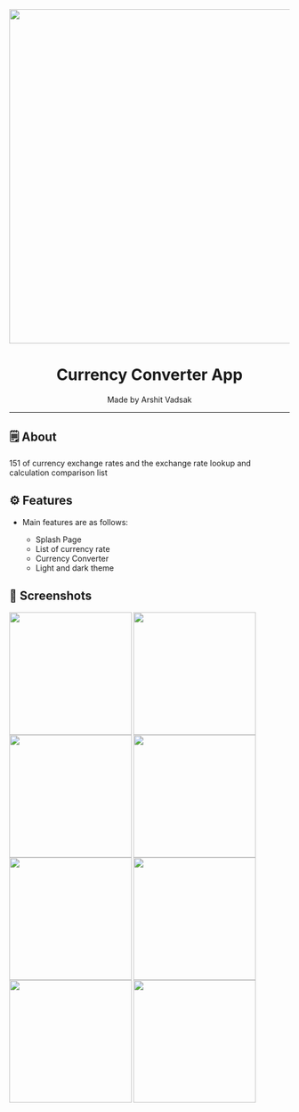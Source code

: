 <div align="center">

<img src="https://user-images.githubusercontent.com/121868653/235405915-93eda99f-4c39-45b0-a84f-abe65ce7dc5f.jpg" width="600px">


# **Currency Converter App**
Made by Arshit Vadsak

---

</div>

## 🗒 About

151 of currency exchange rates and the exchange rate lookup and calculation comparison list

## ⚙️ Features

- Main features are as follows:

    - Splash Page
    - List of currency rate
    - Currency Converter
    - Light and dark theme
    
## 📲 Screenshots
<img align="left" src="https://user-images.githubusercontent.com/121868653/235407936-7d163eee-f187-4e34-8d19-60f5bbf5e945.jpg" width="220px">
<img align="left" src="https://user-images.githubusercontent.com/121868653/235407944-f559c91e-60f9-45ce-9e7b-a8020f8f2b33.jpg" width="220px">
<img align="left" src="https://user-images.githubusercontent.com/121868653/235406398-1abc714f-a7d7-42fc-ae95-43e4f2857106.jpg" width="220px">
<img align="left" src="https://user-images.githubusercontent.com/121868653/235406415-969ac9c0-a823-4049-8bcb-2a1a6410be31.jpg" width="220px">
<img align="left" src="https://user-images.githubusercontent.com/121868653/235406472-8c0b1bdd-006a-4a25-861a-6d572acbe63f.jpg" width="220px">
<img align="left" src="https://user-images.githubusercontent.com/121868653/235406484-ed76a7e6-1ba1-4fb5-9972-d6d4d0cf8976.jpg" width="220px">
<img align="left" src="https://user-images.githubusercontent.com/121868653/235406502-76f6445f-283a-48da-a896-ec3c5f924285.jpg" width="220px">
<img align="left" src="https://user-images.githubusercontent.com/121868653/235410495-0cbf76df-8564-4136-a086-7230173ffd42.jpg" width="220px">


